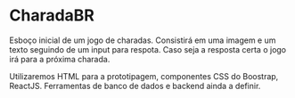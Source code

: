 # CharadaBR

Esboço inicial de um jogo de charadas. Consistirá em uma imagem e um texto seguindo de um input para respota. Caso seja a resposta certa o jogo irá para a próxima charada.

Utilizaremos HTML para a prototipagem, componentes CSS do Boostrap, ReactJS. 
Ferramentas de banco de dados e backend ainda a definir.
